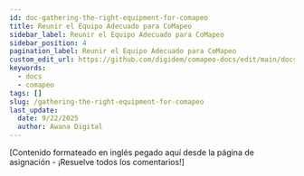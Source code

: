 ```yaml
---
id: doc-gathering-the-right-equipment-for-comapeo
title: Reunir el Equipo Adecuado para CoMapeo
sidebar_label: Reunir el Equipo Adecuado para CoMapeo
sidebar_position: 4
pagination_label: Reunir el Equipo Adecuado para CoMapeo
custom_edit_url: https://github.com/digidem/comapeo-docs/edit/main/docs/gathering-the-right-equipment-for-comapeo.md
keywords:
  - docs
  - comapeo
tags: []
slug: /gathering-the-right-equipment-for-comapeo
last_update:
  date: 9/22/2025
  author: Awana Digital
---
```

[Contenido formateado en inglés pegado aquí desde la página de asignación - ¡Resuelve todos los comentarios!]

